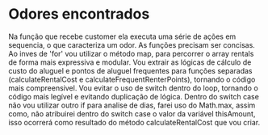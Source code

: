 # Odores encontrados

Na função que recebe customer ela executa uma série de ações em sequencia, o que caracteriza um odor. As funções precisam ser concisas.
Ao inves de 'for' vou utilizar o método map, para percorrer o array rentals de forma mais expressiva e modular.
Vou extrair as lógicas de cálculo de custo do aluguel e pontos de aluguel frequentes para funções separadas (calculateRentalCost e calculateFrequentRenterPoints), tornando o código mais compreensivel.
Vou evitar o uso de switch dentro do loop, tornando o código mais legível e evitando duplicação de lógica.
Dentro do switch case não vou utilizar outro if para analise de dias, farei uso do Math.max, assim como, não atribuirei dentro do switch case o valor da variável thisAmount, isso ocorrerá como resultado do método calculateRentalCost que vou criar.